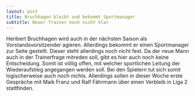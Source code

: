 ```yaml
---
layout: post
title: Bruchhagen bleibt und bekommt Sportmanager
subtitle: Neuer Trainer noch nicht klar
---
```


Heribert Bruchhagen wird auch in der nächsten Saison als Vorstandsvorsitzender agieren. Allerdings bekommt er einen Sportmanager zur Seite gestellt. Dieser steht allerdings noch nicht fest. Da der neue Mann auch in der Trainerfrage mitreden soll, gibt es hier auch noch keine Entscheidung. Somit ist völlig offen, mit welcher sportlichen Leitung der Wiederaufstieg angegangen werden soll. Bei den Spielern tut sich somit logischerweise auch noch nichts. Allerdings sollen in dieser Woche erste Gespräche mit Maik Franz und Ralf Fährmann über einen Verbleib in Liga 2 stattfinden.


